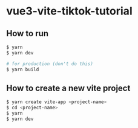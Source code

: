 # vue3-vite-tiktok-tutorial

## How to run

```bash
$ yarn
$ yarn dev

# for production (don't do this)
$ yarn build
```

## How to create a new vite project
```bash
$ yarn create vite-app <project-name>
$ cd <project-name>
$ yarn
$ yarn dev
```
